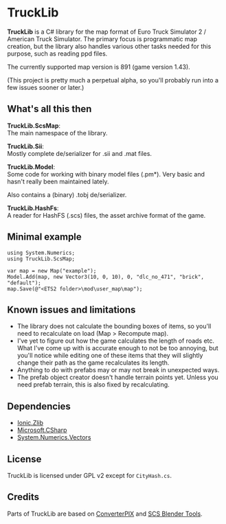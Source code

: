 # TruckLib

**TruckLib** is a C# library for the map format of Euro Truck Simulator 2 / American Truck Simulator.
The primary focus is programmatic map creation, but the library also handles various other tasks needed for this purpose, such as reading ppd files.

The currently supported map version is 891 (game version 1.43).

(This project is pretty much a perpetual alpha, so you'll probably run into a few issues sooner or later.)

## What's all this then
**TruckLib.ScsMap**:  
The main namespace of the library.

**TruckLib.Sii**:  
Mostly complete de/serializer for .sii and .mat files.

**TruckLib.Model**:  
Some code for working with binary model files (.pm\*). Very basic and hasn't really been maintained lately.

Also contains a (binary) .tobj de/serializer.

**TruckLib.HashFs**:  
A reader for HashFS (.scs) files, the asset archive format of the game.

## Minimal example
```
using System.Numerics;
using TruckLib.ScsMap;

var map = new Map("example");
Model.Add(map, new Vector3(10, 0, 10), 0, "dlc_no_471", "brick", "default");
map.Save(@"<ETS2 folder>\mod\user_map\map");
```

## Known issues and limitations
* The library does not calculate the bounding boxes of items, so you'll need to recalculate on load (Map > Recompute map).
* I've yet to figure out how the game calculates the length of roads etc. What I've come up with is
accurate enough to not be too annoying, but you'll notice while editing one of these items that they will slightly
change their path as the game recalculates its length.
* Anything to do with prefabs may or may not break in unexpected ways.
* The prefab object creator doesn't handle terrain points yet. Unless you need prefab terrain, this is also
 fixed by recalculating.
 
## Dependencies
* [Ionic.Zlib](https://www.nuget.org/packages/Iconic.Zlib.Netstandard/)
* [Microsoft.CSharp](https://www.nuget.org/packages/Microsoft.CSharp/)
* [System.Numerics.Vectors](https://www.nuget.org/packages/System.Numerics.Vectors/)

## License
TruckLib is licensed under GPL v2 except for `CityHash.cs`.

## Credits
Parts of TruckLib are based on [ConverterPIX](https://github.com/mwl4/ConverterPIX)
and [SCS Blender Tools](https://github.com/SCSSoftware/BlenderTools/).
